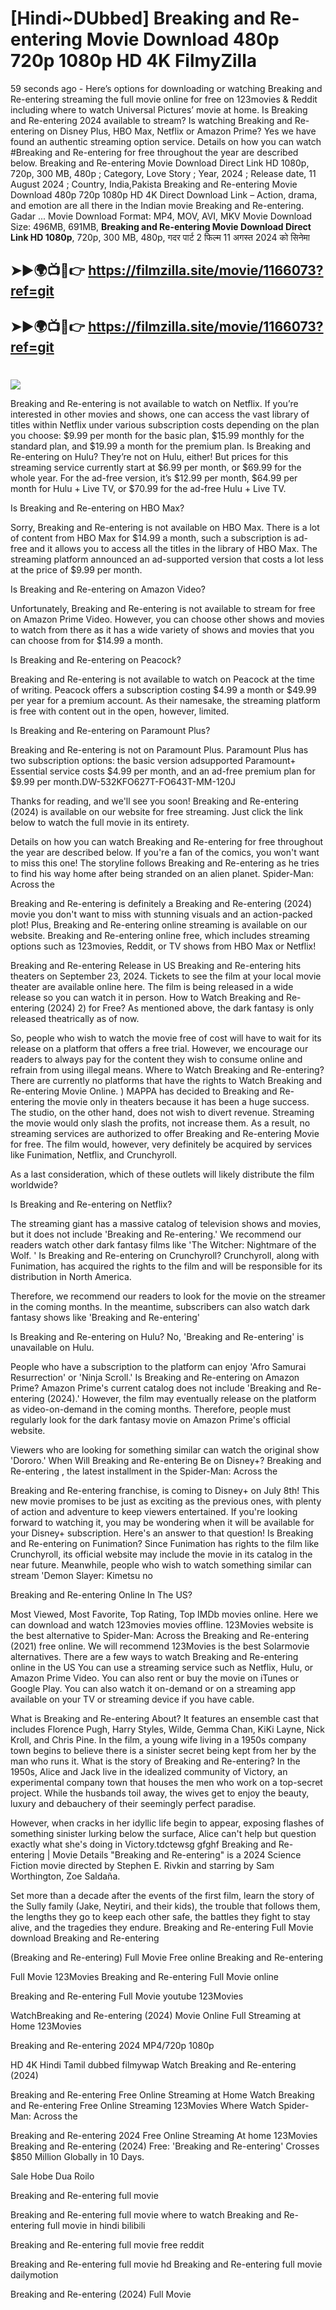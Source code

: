 # [Hindi~DUbbed] Breaking and Re-entering Movie Download 480p 720p 1080p HD 4K FilmyZilla


59 seconds ago - Here’s options for downloading or watching Breaking and Re-entering streaming the full movie online for free on 123movies & Reddit including where to watch Universal Pictures’ movie at home. Is Breaking and Re-entering 2024 available to stream? Is watching Breaking and Re-entering on Disney Plus, HBO Max, Netflix or Amazon Prime? Yes we have found an authentic streaming option service. Details on how you can watch #Breaking and Re-entering for free throughout the year are described below. Breaking and Re-entering Movie Download Direct Link HD 1080p, 720p, 300 MB, 480p ; Category, Love Story ; Year, 2024 ; Release date, 11 August 2024 ; Country, India,Pakista Breaking and Re-entering Movie Download 480p 720p 1080p HD 4K Direct Download Link – Action, drama, and emotion are all there in the Indian movie Breaking and Re-entering. Gadar ...
Movie Download Format: MP4, MOV, AVI, MKV
Movie Download Size: 496MB, 691MB, **Breaking and Re-entering Movie Download Direct Link HD 1080p**, 720p, 300 MB, 480p, गदर पार्ट 2 फिल्म 11 अगस्त 2024 को सिनेमा

## ➤►🌍📺📱👉   https://filmzilla.site/movie/1166073?ref=git

## ➤►🌍📺📱👉   https://filmzilla.site/movie/1166073?ref=git

#

<img src="https://image.tmdb.org/t/p/w780//vJxKKhWnZ51usO8r0VEihGJgFZy.jpg" />

Breaking and Re-entering is not available to watch on Netflix. If you’re interested in other movies and shows, one can access the vast library of titles within Netflix under various subscription costs depending on the plan you choose: $9.99 per month for the basic plan, $15.99 monthly for the standard plan, and $19.99 a month for the premium plan. Is Breaking and Re-entering on Hulu? They’re not on Hulu, either! But prices for this streaming service currently start at $6.99 per month, or $69.99 for the whole year. For the ad-free version, it’s $12.99 per month, $64.99 per month for Hulu + Live TV, or $70.99 for the ad-free Hulu + Live TV.

Is Breaking and Re-entering on HBO Max?

Sorry, Breaking and Re-entering is not available on HBO Max. There is a lot of content from HBO Max for $14.99 a month, such a subscription is ad- free and it allows you to access all the titles in the library of HBO Max. The streaming platform announced an ad-supported version that costs a lot less at the price of $9.99 per month.

Is Breaking and Re-entering on Amazon Video?

Unfortunately, Breaking and Re-entering is not available to stream for free on Amazon Prime Video. However, you can choose other shows and movies to watch from there as it has a wide variety of shows and movies that you can choose from for $14.99 a month.

Is Breaking and Re-entering on Peacock?

Breaking and Re-entering is not available to watch on Peacock at the time of writing. Peacock offers a subscription costing $4.99 a month or $49.99 per year for a premium account. As their namesake, the streaming platform is free with content out in the open, however, limited.

Is Breaking and Re-entering on Paramount Plus?

Breaking and Re-entering is not on Paramount Plus. Paramount Plus has two subscription options: the basic version adsupported Paramount+ Essential service costs $4.99 per month, and an ad-free premium plan for $9.99 per month.DW-532KFO627T-FO643T-MM-120J

Thanks for reading, and we'll see you soon! Breaking and Re-entering (2024) is available on our website for free streaming. Just click the link below to watch the full movie in its entirety.

Details on how you can watch Breaking and Re-entering for free throughout the year are described below. If you're a fan of the comics, you won't want to miss this one! The storyline follows Breaking and Re-entering as he tries to find his way home after being stranded on an alien planet. Spider-Man: Across the

Breaking and Re-entering is definitely a Breaking and Re-entering (2024) movie you don't want to miss with stunning visuals and an action-packed plot! Plus, Breaking and Re-entering online streaming is available on our website. Breaking and Re-entering online free, which includes streaming options such as 123movies, Reddit, or TV shows from HBO Max or Netflix!

Breaking and Re-entering Release in US Breaking and Re-entering hits theaters on September 23, 2024. Tickets to see the film at your local movie theater are available online here. The film is being released in a wide release so you can watch it in person. How to Watch Breaking and Re-entering (2024) 2) for Free? As mentioned above, the dark fantasy is only released theatrically as of now.

So, people who wish to watch the movie free of cost will have to wait for its release on a platform that offers a free trial. However, we encourage our readers to always pay for the content they wish to consume online and refrain from using illegal means. Where to Watch Breaking and Re-entering? There are currently no platforms that have the rights to Watch Breaking and Re-entering Movie Online. ) MAPPA has decided to Breaking and Re-entering the movie only in theaters because it has been a huge success. The studio, on the other hand, does not wish to divert revenue. Streaming the movie would only slash the profits, not increase them. As a result, no streaming services are authorized to offer Breaking and Re-entering Movie for free. The film would, however, very definitely be acquired by services like Funimation, Netflix, and Crunchyroll.

As a last consideration, which of these outlets will likely distribute the film worldwide?

Is Breaking and Re-entering on Netflix?

The streaming giant has a massive catalog of television shows and movies, but it does not include 'Breaking and Re-entering.' We recommend our readers watch other dark fantasy films like 'The Witcher: Nightmare of the Wolf. ' Is Breaking and Re-entering on Crunchyroll? Crunchyroll, along with Funimation, has acquired the rights to the film and will be responsible for its distribution in North America.

Therefore, we recommend our readers to look for the movie on the streamer in the coming months. In the meantime, subscribers can also watch dark fantasy shows like 'Breaking and Re-entering'

Is Breaking and Re-entering on Hulu? No, 'Breaking and Re-entering' is unavailable on Hulu.

People who have a subscription to the platform can enjoy 'Afro Samurai Resurrection' or 'Ninja Scroll.' Is Breaking and Re-entering on Amazon Prime? Amazon Prime's current catalog does not include 'Breaking and Re-entering (2024).' However, the film may eventually release on the platform as video-on-demand in the coming months. Therefore, people must regularly look for the dark fantasy movie on Amazon Prime's official website.

Viewers who are looking for something similar can watch the original show 'Dororo.' When Will Breaking and Re-entering Be on Disney+? Breaking and Re-entering , the latest installment in the Spider-Man: Across the

Breaking and Re-entering franchise, is coming to Disney+ on July 8th! This new movie promises to be just as exciting as the previous ones, with plenty of action and adventure to keep viewers entertained. If you're looking forward to watching it, you may be wondering when it will be available for your Disney+ subscription. Here's an answer to that question! Is Breaking and Re-entering on Funimation? Since Funimation has rights to the film like Crunchyroll, its official website may include the movie in its catalog in the near future. Meanwhile, people who wish to watch something similar can stream 'Demon Slayer: Kimetsu no

Breaking and Re-entering Online In The US?

Most Viewed, Most Favorite, Top Rating, Top IMDb movies online. Here we can download and watch 123movies movies offline. 123Movies website is the best alternative to Spider-Man: Across the Breaking and Re-entering (2021) free online. We will recommend 123Movies is the best Solarmovie alternatives. There are a few ways to watch Breaking and Re-entering online in the US You can use a streaming service such as Netflix, Hulu, or Amazon Prime Video. You can also rent or buy the movie on iTunes or Google Play. You can also watch it on-demand or on a streaming app available on your TV or streaming device if you have cable.

What is Breaking and Re-entering About? It features an ensemble cast that includes Florence Pugh, Harry Styles, Wilde, Gemma Chan, KiKi Layne, Nick Kroll, and Chris Pine. In the film, a young wife living in a 1950s company town begins to believe there is a sinister secret being kept from her by the man who runs it. What is the story of Breaking and Re-entering? In the 1950s, Alice and Jack live in the idealized community of Victory, an experimental company town that houses the men who work on a top-secret project. While the husbands toil away, the wives get to enjoy the beauty, luxury and debauchery of their seemingly perfect paradise.

However, when cracks in her idyllic life begin to appear, exposing flashes of something sinister lurking below the surface, Alice can't help but question exactly what she's doing in Victory.tdctewsg gfghf Breaking and Re-entering | Movie Details "Breaking and Re-entering" is a 2024 Science Fiction movie directed by Stephen E. Rivkin and starring by Sam Worthington, Zoe Saldaña.

Set more than a decade after the events of the first film, learn the story of the Sully family (Jake, Neytiri, and their kids), the trouble that follows them, the lengths they go to keep each other safe, the battles they fight to stay alive, and the tragedies they endure. Breaking and Re-entering Full Movie download Breaking and Re-entering

(Breaking and Re-entering) Full Movie Free online Breaking and Re-entering

Full Movie 123Movies Breaking and Re-entering Full Movie online

Breaking and Re-entering Full Movie youtube 123Movies

WatchBreaking and Re-entering (2024) Movie Online Full Streaming at Home 123Movies

Breaking and Re-entering 2024 MP4/720p 1080p

HD 4K Hindi Tamil dubbed filmywap Watch Breaking and Re-entering (2024)

Breaking and Re-entering Free Online Streaming at Home Watch Breaking and Re-entering Free Online Streaming 123Movies Where Watch Spider-Man: Across the

Breaking and Re-entering 2024 Free Online Streaming At home 123Movies Breaking and Re-entering (2024) Free: 'Breaking and Re-entering' Crosses $850 Million Globally in 10 Days.

Sale Hobe Dua Roilo

Breaking and Re-entering full movie

Breaking and Re-entering full movie where to watch Breaking and Re-entering full movie in hindi bilibili

Breaking and Re-entering full movie free reddit

Breaking and Re-entering full movie hd Breaking and Re-entering full movie dailymotion

Breaking and Re-entering (2024) Full Movie